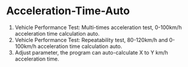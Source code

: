 # Acceleration-Time-Auto
1. Vehicle Performance Test: Multi-times acceleration test, 0-100km/h acceleration time calculation auto.
2. Vehicle Performance Test: Repeatability test, 80-120km/h and 0-100km/h acceleration time calculation auto.
3. Adjust parameter, the program can auto-calculate X to Y km/h acceleration time.
